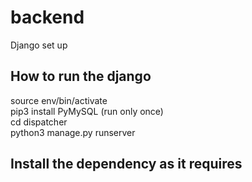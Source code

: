 # backend
Django set up

## How to run the django
source env/bin/activate\
pip3 install PyMySQL (run only once) \
cd dispatcher\
python3 manage.py runserver

## Install the dependency as it requires
